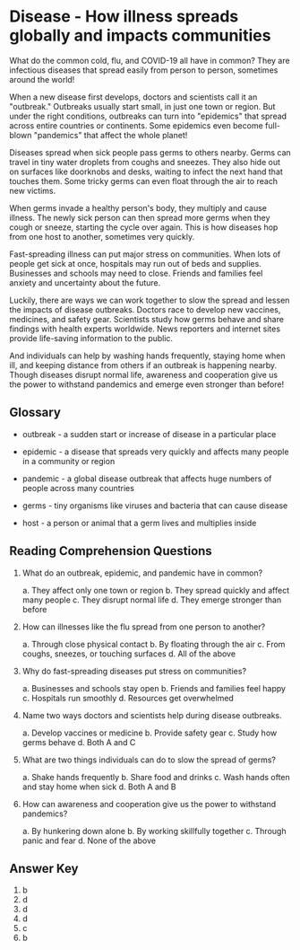 # Disease - How illness spreads globally and impacts communities

What do the common cold, flu, and COVID-19 all have in common? They are infectious diseases that spread easily from person to person, sometimes around the world!

When a new disease first develops, doctors and scientists call it an "outbreak." Outbreaks usually start small, in just one town or region. But under the right conditions, outbreaks can turn into "epidemics" that spread across entire countries or continents. Some epidemics even become full-blown "pandemics" that affect the whole planet!

Diseases spread when sick people pass germs to others nearby. Germs can travel in tiny water droplets from coughs and sneezes. They also hide out on surfaces like doorknobs and desks, waiting to infect the next hand that touches them. Some tricky germs can even float through the air to reach new victims.

When germs invade a healthy person's body, they multiply and cause illness. The newly sick person can then spread more germs when they cough or sneeze, starting the cycle over again. This is how diseases hop from one host to another, sometimes very quickly.

Fast-spreading illness can put major stress on communities. When lots of people get sick at once, hospitals may run out of beds and supplies. Businesses and schools may need to close. Friends and families feel anxiety and uncertainty about the future.

Luckily, there are ways we can work together to slow the spread and lessen the impacts of disease outbreaks. Doctors race to develop new vaccines, medicines, and safety gear. Scientists study how germs behave and share findings with health experts worldwide. News reporters and internet sites provide life-saving information to the public.

And individuals can help by washing hands frequently, staying home when ill, and keeping distance from others if an outbreak is happening nearby. Though diseases disrupt normal life, awareness and cooperation give us the power to withstand pandemics and emerge even stronger than before!

## Glossary

- outbreak - a sudden start or increase of disease in a particular place

- epidemic - a disease that spreads very quickly and affects many people in a community or region

- pandemic - a global disease outbreak that affects huge numbers of people across many countries

- germs - tiny organisms like viruses and bacteria that can cause disease

- host - a person or animal that a germ lives and multiplies inside

## Reading Comprehension Questions

1. What do an outbreak, epidemic, and pandemic have in common?

   a. They affect only one town or region
   b. They spread quickly and affect many people
   c. They disrupt normal life
   d. They emerge stronger than before

2. How can illnesses like the flu spread from one person to another?

   a. Through close physical contact
   b. By floating through the air
   c. From coughs, sneezes, or touching surfaces
   d. All of the above

3. Why do fast-spreading diseases put stress on communities?

   a. Businesses and schools stay open
   b. Friends and families feel happy
   c. Hospitals run smoothly
   d. Resources get overwhelmed

4. Name two ways doctors and scientists help during disease outbreaks.

   a. Develop vaccines or medicine
   b. Provide safety gear
   c. Study how germs behave
   d. Both A and C

5. What are two things individuals can do to slow the spread of germs?

   a. Shake hands frequently
   b. Share food and drinks
   c. Wash hands often and stay home when sick
   d. Both A and B

6. How can awareness and cooperation give us the power to withstand pandemics?

   a. By hunkering down alone
   b. By working skillfully together
   c. Through panic and fear
   d. None of the above

## Answer Key

1. b
2. d
3. d
4. d
5. c
6. b

